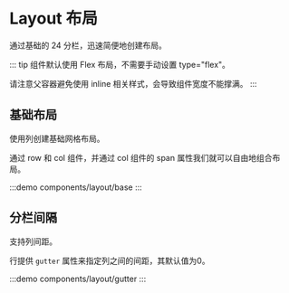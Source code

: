 # Layout 布局
通过基础的 24 分栏，迅速简便地创建布局。

::: tip
组件默认使用 Flex 布局，不需要手动设置 type="flex"。

请注意父容器避免使用 inline 相关样式，会导致组件宽度不能撑满。
:::

## 基础布局
使用列创建基础网格布局。

通过 row 和 col 组件，并通过 col 组件的 span 属性我们就可以自由地组合布局。

:::demo
components/layout/base
:::

## 分栏间隔
支持列间距。

行提供 `gutter` 属性来指定列之间的间距，其默认值为0。

:::demo
components/layout/gutter
:::
